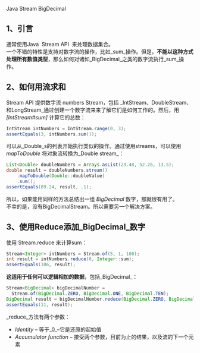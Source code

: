 Java Stream BigDecimal
<a name="G5ucq"></a>
## 1、引言
通常使用Java  Stream API  来处理数据集合。<br />一个不错的特性是支持对数字流的操作，比如_sum_操作。但是，**不能以这种方式处理所有数值类型**，那么如何对诸如_BigDecimal_之类的数字流执行_sum_操作。
<a name="5wDxz"></a>
## 2、如何用流求和
Stream API 提供数字流 numbers Stream，包括 _IntStream、DoubleStream、和LongStream_通过创建一个数字流来来了解它们是如何工作的。然后，用 _[IntStream#sum]_ 计算它的总数：
```java
IntStream intNumbers = IntStream.range(0, 3);
assertEquals(3, intNumbers.sum());
```
可以从_Double_s的列表开始执行类似的操作。通过使用streams，可以使用 _mapToDouble_ 将对象流转换为_Double stream_：
```java
List<Double> doubleNumbers = Arrays.asList(23.48, 52.26, 13.5);
double result = doubleNumbers.stream()
    .mapToDouble(Double::doubleValue)
    .sum();
assertEquals(89.24, result, .1);
```
所以，如果能用同样的方法总结出一组 _BigDecimal_ 数字，那就很有用了。<br />不幸的是，没有BigDecimalStream。所以需要另一个解决方案。
<a name="flye7"></a>
## 3、使用Reduce添加_BigDecimal_数字
使用 Stream.reduce 来计算sum：
```java
Stream<Integer> intNumbers = Stream.of(5, 1, 100);
int result = intNumbers.reduce(0, Integer::sum);
assertEquals(106, result);
```
**这适用于任何可以逻辑相加的数据**，包括_BigDecimal_：
```java
Stream<BigDecimal> bigDecimalNumber = 
  Stream.of(BigDecimal.ZERO, BigDecimal.ONE, BigDecimal.TEN);
BigDecimal result = bigDecimalNumber.reduce(BigDecimal.ZERO, BigDecimal::add);
assertEquals(11, result);
```
_reduce_方法有两个参数：

- _Identity_ – 等于_0_–它是还原的起始值
- _Accumulator function_ – 接受两个参数，目前为止的结果，以及流的下一个元素
